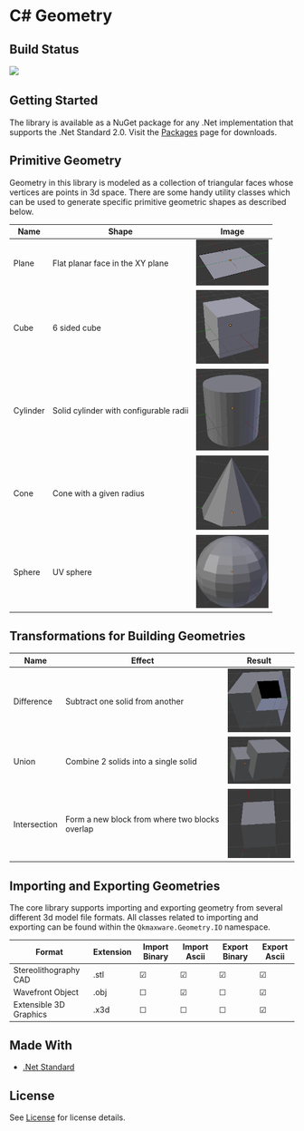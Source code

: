 # C# Geometry

## Build Status
![](https://github.com/qkmaxware/Geometry/workflows/Build/badge.svg)

## Getting Started
The library is available as a NuGet package for any .Net implementation that supports the .Net Standard 2.0. Visit the [Packages](https://github.com/qkmaxware/Geometry/packages) page for downloads.

## Primitive Geometry
Geometry in this library is modeled as a collection of triangular faces whose vertices are points in 3d space. There are some handy utility classes which can be used to generate specific primitive geometric shapes as described below. 

| Name | Shape | Image |
|------|-------|-------|
| Plane | Flat planar face in the XY plane | <img width="128" src="docs/images/PrimitivePlane.png"/> |
| Cube | 6 sided cube | <img width="128" src="docs/images/PrimitiveCube.png"/> |
| Cylinder | Solid cylinder with configurable radii | <img width="128" src="docs/images/PrimitiveCylinder.png"/> |
| Cone | Cone with a given radius | <img width="128" src="docs/images/PrimitiveCone.png"/> |
| Sphere | UV sphere | <img width="128" src="docs/images/PrimitiveSphere.png"/> |

## Transformations for Building Geometries
| Name | Effect | Result |
|------|--------|--------|
| Difference | Subtract one solid from another | <img width="128" src="docs/images/BooleanDifference.png"/> |
| Union | Combine 2 solids into a single solid | <img width="128" src="docs/images/BooleanUnion.png"/> |
| Intersection | Form a new block from where two blocks overlap | <img width="128" src="docs/images/BooleanIntersection.png"/> |

## Importing and Exporting Geometries
The core library supports importing and exporting geometry from several different 3d model file formats. All classes related to importing and exporting can be found within the `Qkmaxware.Geometry.IO` namespace.

| Format | Extension | Import Binary | Import Ascii | Export Binary | Export Ascii |
|--------|-----------|--------|--------|--------|--------|
| Stereolithography CAD | .stl | &#9745; | &#9745; | &#9745; | &#9745; |
| Wavefront Object | .obj | &#9744; | &#9745; | &#9744; | &#9745; |
| Extensible 3D Graphics | .x3d | &#9744; | &#9744; | &#9744; | &#9745; |

## Made With
- [.Net Standard](https://docs.microsoft.com/en-us/dotnet/standard/net-standard)

## License
See [License](LICENSE.md) for license details.